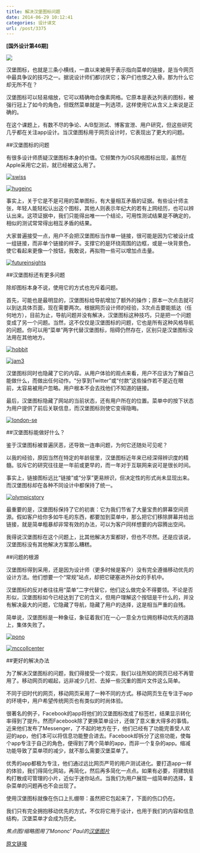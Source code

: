 ```yaml
---
title: 解决汉堡图标问题
date: 2014-06-29 10:12:41
categories: 设计译文
url: /post/3375
---
```


**[国外设计第46期]**

![](http://netdna.webdesignerdepot.com/uploads/2014/06/featured23@wdd2x.jpg)

汉堡图标，也就是三条小横线，一直以来被用于表示指向菜单的链接，是当今网页中最具争议的技巧之一。据说设计师们都讨厌它；客户们也恨之入骨。那为什么它却无所不在？

汉堡图标可以轻易缩放，它可以精确吻合像素网格。它原本是表达列表的图标，被强行冠上了如今的角色，但既然菜单就是一列选项，这样使用它从含义上来说是正确的。

在这个课题上，有数不尽的争论、A/B型测试、博客宣泄、用户研究，但这些研究几乎都在关注app设计。当汉堡图标用于网页设计时，它表现出了更大的问题。

##汉堡图标的问题

有很多设计师质疑汉堡图标本身的价值。它频繁作为iOS风格图标出现，虽然在Apple采用它之前，就已经被这么用了。

[![swiss](http://netdna.webdesignerdepot.com/uploads/2014/06/swiss.jpg)](http://www.world-of-swiss.com/en)

[![hugeinc](http://netdna.webdesignerdepot.com/uploads/2014/06/hugeinc.jpg)](http://www.hugeinc.com/)

事实上，关于它是不是可用的菜单图标，有大量相互矛盾的证据。有些设计师主张，年轻人能轻松认出这个图标，其他人则表示年纪大的若有上网经历，也可以辨认出来。这项证据中，我们只能得出唯一一个结论，可用性测试结果是不确定的，相似的测试常常得出相互矛盾的结果。

大家普遍接受一点，用户不会把汉堡图标当作单一链接，很可能是因为它被设计成一组链接，而非单个链接的样子。支撑它的是环绕周围的边框，或是一块背景色，使它看起来更像一个按钮，我敢说，再拟物一些可以增加点击量。

[![futureinsights](http://netdna.webdesignerdepot.com/uploads/2014/06/futureinsights.jpg)](http://futureinsightslive.com/)

##汉堡图标还有更多问题

除却图标本身不说，使用它的方式也充斥着问题。

首先，可能也是最明显的，汉堡图标给导航增加了额外的操作；原本一次点击就可以到达具体页面，现在需要两次。根据网页设计师的经验，3次点击要能抵达（任何地方），目前为止，导航问题并没有解决，汉堡图标这种技巧，只是把一个问题变成了另一个问题。当然，这不仅仅是汉堡图标的问题，它也是所有这种风格导航的问题。你可以用“菜单”两字代替汉堡图标，阻碍仍然存在，区别只是汉堡图标没法用在其他地方。

[![hobbit](http://netdna.webdesignerdepot.com/uploads/2014/06/hobbit.jpg)](http://middle-earth.thehobbit.com/map)

[![jam3](http://netdna.webdesignerdepot.com/uploads/2014/06/jam3.jpg)](http://www.jam3.com/)

汉堡图标同时也隐藏了它的内容。从用户体验的观点来看，用户不应该为了解自己能做什么，而做出任何动作。“分享到Twitter”或“付款”这些操作若不是近在眼前，太容易被用户忽略。用户根本不会去找他们不知道的链接。

最后，汉堡图标隐藏了网站的当前状态，还有用户所在的位置。菜单中的按下状态为用户提供了前后关联信息，而汉堡图标则使它变得隐晦。

[![london-se](http://netdna.webdesignerdepot.com/uploads/2014/06/london-se.jpg)](http://www.london-se.com/)

##汉堡图标能做好什么？

鉴于汉堡图标被普遍厌恶，还导致一连串问题，为何它还随处可见呢？

以我的经验，原因当然在特定的年龄层里，汉堡图标近年来已经深得辨识度的精髓。驳斥它的研究往往是一年前或更早的，而一年对于互联网来说可是很长时间。

事实上，链接图标远比“链接”或“分享”更易辨识，但决定性的形式尚未显现出来。而汉堡图标却在各种不同设计中都保持了统一。

[![olympicstory](http://netdna.webdesignerdepot.com/uploads/2014/06/olympicstory.jpg)](http://olympicstory.com/#!intro)

最重要的是，汉堡图标保持了它的初衷：它为我们节省了大量宝贵的屏幕空间资源。假如客户给你多如牛毛的东西，都要加到菜单中，那么把它们移除屏幕并给出链接，就是简单粗暴却非常有效的办法，可以为客户同样想要的内容腾出空间。

我得说汉堡图标在这个问题上，比其他解决方案都好，但也不尽然。还是应该说，汉堡图标没有其他解决方案那么糟糕。

##问题的根源

汉堡图标得到采用，还是因为设计师（更多时候是客户）没有完全遵循移动优先的设计方法。他们想要一个“常规”站点，却把它硬塞进外孙女的手机中。

汉堡图标的反对者往往用“菜单”二字代替它，他们这么做完全不得要领。不论是否形似，汉堡图标如今已经达到了它的含义，但用户理解这个按钮是干什么的，并没有解决最大的问题，它隐藏了导航，隐藏了用户的选择，这是相当严重的自残。

简单说，汉堡图标是一种象征，象征着我们在一心一意全方位拥抱移动优先的道路上，集体失败了。

[![pono](http://netdna.webdesignerdepot.com/uploads/2014/06/pono.jpg)](http://www.ponomusic.com/)

[![mccollcenter](http://netdna.webdesignerdepot.com/uploads/2014/06/mccollcenter.jpg)](http://mccollcenter.org/)

##更好的解决办法

为了解决汉堡图标的问题，我们得接受一个现实，我们以往所知的网页已经不再管用了。移动网页的崛起，远非减少几栏、去掉一些沉重的图片文件这么简单。

不同于旧时代的网页，移动网页采用了一种不同的方式。移动网页生在专注于app的环境中，用户希望传统网页也有类似的时尚体验。

很著名的例子，Facebook的app将他们的汉堡图标改成了标签栏，结果显示转化率得到了提升。然而Facebook除了更换菜单设计，还做了意义重大得多的事情。近来他们发布了Messenger，了不起的地方在于，他们已经有了功能完善受人欢迎的app，他们本可以将信息功能整合进去。Facebook却拆分了这些功能，使每个app专注于自己的角色，便得到了两个简单的app，而非一个复杂的app。缩减功能导致了菜单项的减少，就不那么需要汉堡菜单了。

优秀的app都极为专注，他们通过远比网页严苛的用户测试进化。要打造app一样的体验，我们得简化网站，再简化，然后再多简化一点点。如果有必要，将建筑结构打散成可管理的小片，近似于迷你站点。当我们为用户展现一组简单的选择，复杂菜单的问题再也不会出现了。

使用汉堡图标就像在伤口上扎绷带：虽然把它包起来了，下面的伤口仍在。

我们只有完全拥抱移动优先的方式，不仅将它用于设计，也用于我们的内容和信息结构，汉堡菜单才会成为历史。

*焦点图/缩略图用了Mononc’ Paul的[汉堡图片](https://www.flickr.com/photos/themensp/2497263474)*

[原文链接](http://www.webdesignerdepot.com/2014/06/how-to-solve-the-hamburger-icon-problem/)